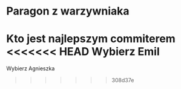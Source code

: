 # Paragon z warzywniaka
Kto jest najlepszym commiterem
<<<<<<< HEAD
Wybierz Emil
=======
Wybierz Agnieszka
>>>>>>> 308d37e
